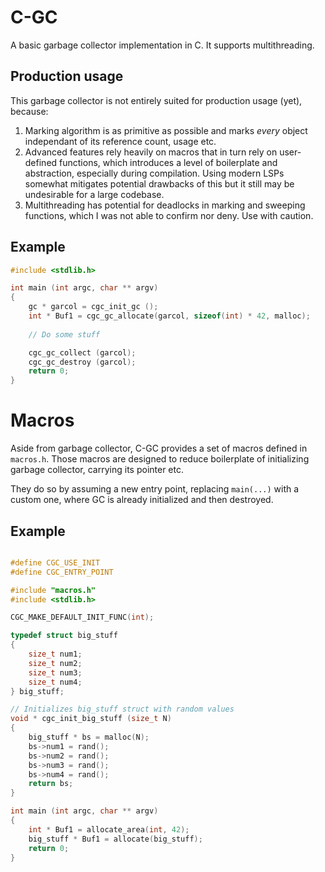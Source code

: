 # C-GC

A basic garbage collector implementation in C. It supports multithreading.

## Production usage
This garbage collector is not entirely suited for production usage (yet), because:
1. Marking algorithm is as primitive as possible and marks _every_ object independant of 
its reference count, usage etc.
2. Advanced features rely heavily on macros that in turn rely on user-defined functions,
which introduces a level of boilerplate and abstraction, especially during compilation.
Using modern LSPs somewhat mitigates potential drawbacks of this but it still may be 
undesirable for a large codebase.
3. Multithreading has potential for deadlocks in marking and sweeping functions, which I was 
not able to confirm nor deny. Use with caution.


## Example
```c 
#include <stdlib.h>

int main (int argc, char ** argv)
{
    gc * garcol = cgc_init_gc ();
    int * Buf1 = cgc_gc_allocate(garcol, sizeof(int) * 42, malloc);
    
    // Do some stuff

    cgc_gc_collect (garcol);
    cgc_gc_destroy (garcol);
    return 0;
}
```

# Macros
Aside from garbage collector, C-GC provides a set of macros 
defined in `macros.h`. Those macros are designed to reduce boilerplate
of initializing garbage collector, carrying its pointer etc.

They do so by assuming a new entry point, replacing `main(...)`
with a custom one, where GC is already initialized and then destroyed.

## Example
```c 

#define CGC_USE_INIT
#define CGC_ENTRY_POINT

#include "macros.h"
#include <stdlib.h>

CGC_MAKE_DEFAULT_INIT_FUNC(int);

typedef struct big_stuff
{
    size_t num1;
    size_t num2;
    size_t num3;
    size_t num4;
} big_stuff;

// Initializes big_stuff struct with random values
void * cgc_init_big_stuff (size_t N)
{
    big_stuff * bs = malloc(N);
    bs->num1 = rand();
    bs->num2 = rand();
    bs->num3 = rand();
    bs->num4 = rand();
    return bs;
}

int main (int argc, char ** argv)
{
    int * Buf1 = allocate_area(int, 42);
    big_stuff * Buf1 = allocate(big_stuff);
    return 0;
}

```
